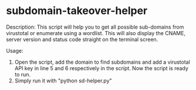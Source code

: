 # subdomain-takeover-helper

Description:
This script will help you to get all possible sub-domains from virustotal or enumerate using a wordlist. 
This will also display the CNAME, server version and status code straight on the terminal screen.

Usage:
1. Open the script, add the domain to find subdomains and add a virustotal API key in line 5 and 6 respectively in the script. Now the script is ready to run.
2. Simply run it with "python sd-helper.py"

